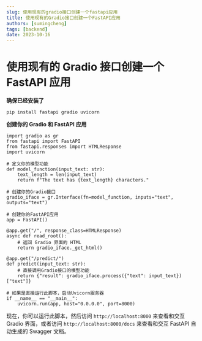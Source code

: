 ```yaml
---
slug: 使用现有的gradio接口创建一个fastapi应用
title: 使用现有的Gradio接口创建一个FastAPI应用
authors: [sumingcheng]
tags: [backend]
date: 2023-10-16
---
```


# 使用现有的 Gradio 接口创建一个 FastAPI 应用

**确保已经安装了**

```
pip install fastapi gradio uvicorn
```

**创建你的 Gradio 和 FastAPI 应用**

```
import gradio as gr
from fastapi import FastAPI
from fastapi.responses import HTMLResponse
import uvicorn

# 定义你的模型功能
def model_function(input_text: str):
    text_length = len(input_text)
    return f"The text has {text_length} characters."

# 创建你的Gradio接口
gradio_iface = gr.Interface(fn=model_function, inputs="text", outputs="text")

# 创建你的FastAPI应用
app = FastAPI()

@app.get("/", response_class=HTMLResponse)
async def read_root():
    # 返回 Gradio 界面的 HTML
    return gradio_iface._get_html()

@app.get("/predict/")
def predict(input_text: str):
    # 直接调用Gradio接口的模型功能
    return {"result": gradio_iface.process({"text": input_text})["text"]}

# 如果是直接运行此脚本，启动Uvicorn服务器
if __name__ == "__main__":
    uvicorn.run(app, host="0.0.0.0", port=8000)
```

现在，你可以运行此脚本，然后访问 `http://localhost:8000` 来查看和交互 Gradio 界面，或者访问 `http://localhost:8000/docs` 来查看和交互 FastAPI 自动生成的 Swagger 文档。
